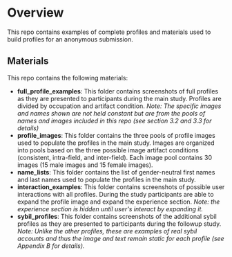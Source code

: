 # Overview

This repo contains examples of complete profiles and materials used to build profiles for an anonymous submission.

## Materials

This repo contains the following materials:

- **full\_profile\_examples**: This folder contains screenshots of full profiles as they are presented to participants during the main study. Profiles are divided by occupation and artifact condition. *Note: The specific images and names shown are not held constant but are from the pools of names and images included in this repo (see section 3.2 and 3.3 for details)*
- **profile\_images**: This folder contains the three pools of profile images used to populate the profiles in the main study. Images are organized into pools based on the three possible image artifact conditions (consistent, intra-field, and inter-field). Each image pool contains 30 images (15 male images and 15 female images).
- **name\_lists**: This folder contains the list of gender-neutral first names and last names used to populate the profiles in the main study. 
- **interaction\_examples**: This folder contains screenshots of possible user interactions with all profiles. During the study participants are able to expand the profile image and expand the experience section. *Note: the experience section is hidden until user's interact by expanding it.*
- **sybil\_profiles**: This folder contains screenshots of the additional sybil profiles as they are presented to participants during the followup study. *Note: Unlike the other profiles, these are examples of real sybil accounts and thus the image and text remain static for each profile (see Appendix B for details).*
